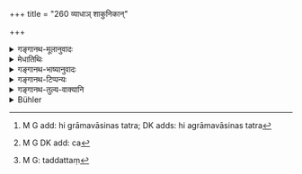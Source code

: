 +++
title = "260 व्याधाञ् शाकुनिकान्"

+++

<details><summary>गङ्गानथ-मूलानुवादः</summary>

Hunters, Fowlers, Cowherds, Fishermen, Root-diggers, Snake-catchers, Gleaners and other Foresters.—(260)
</details>

<details><summary>मेधातिथिः</summary>

एते[^१७२] वनानि[^१७३] भ्राम्यन्ति । ग्राममध्येन गच्छन्तः कदाचित् तद्वृत्तं[^१७४] विद्युः । ते हि तेन पथा गच्छन्तो विवादास्पदं प्रदेशं पूर्वं कांश्चित् पुरुषान् कृषतो दृष्ट्वा पृच्छेयुः- "को ऽयं ग्रामो यो भवद्भिः कृष्यते" इति । एवमादिना संभवति पूर्वानुभवः । 


[^१७४]:
     M G: taddattaṃ


[^१७३]:
     M G DK add: ca


[^१७२]:
     M G add: hi grāmavāsinas tatra; DK adds: hi agrāmavāsinas tatra

**व्याधा** मृगयाजीविनः । तेषाम् अपि वनाद् भ्रष्टमृघम् अनुधावतां भवति ग्रामसंबन्धः । एवं **शाकुनिकाः** शकुनिबन्धजीविनः । तदन्वेषणे ये सर्वान् ग्रामान् आगोचरयन्ति । **गोपा** गवां तृणविशेषज्ञानाय तत्र तत्र परिभ्राम्यन्ति । **कैवर्ता** दाशास् तडागखननादिजीविनस् तत्र तत्र गच्छन्ति क्वास्माकीनं कर्मोपयुज्यते । **मूलखानका**[^१७५] मूलं वृक्षादेः खनयन्ति स्थूलकाशादेः । **व्यालग्रहाः** सर्पग्राहिणः, जीविकार्थं ते ऽपि सर्पांस् तं तं प्रदेशम् अन्विच्छन्ति । अतः तेषाम् अपि पारिग्रामिकैर् बहुभिः संबन्धः । **उञ्छवृत्तयो** ऽपि दरिद्रा अनेकग्रामपर्यटनेन यात्रामात्रं[^१७६] निर्वर्तयन्ति । **अन्यांश् च** फलकुसुमेन्धनार्थिनः ॥ ८.२६० ॥
</details>

<details><summary>गङ्गानथ-भाष्यानुवादः</summary>

These persons wander about in the forests surrounding villages, without entering the villages themselves, and might know the exact boundaries. Passing by that way, they might have seen some persons cultivating the fields lying within the disputed area, and might have asked them—‘what is this village, in which you are cultivating fields?’ In this manner, it is quite possible for them to have acquired the required experience.

‘*Hunters*’;—those who live by hunting; these also come into contact with villages, when pursuing game that has escaped from forests.

Similarly ‘fowlers,’ who live by bird-catching, roam about all the villages, in search of birds.

‘*Cowherds*’ roam about in search of particular kinds of fodder for their cattle.

‘*Fishermen*,’ ‘*Dāśas*,’—those who live by digging tanks, etc., wander about in search of work.

‘*Boot-diggers*,’—those who dig up the roots of thick grasses and other plants.

‘*Snake-catchers*,’—those who catch serpents, by way of livelihood. These men are likely to visit several places, and thus come into contact with the inhabitants of several villages.

‘*Gleaners*’;—very poor people who, after wandering about several villages, earn just enough to serve as food for the day.

‘*And others*’—who go about searching fruits, flowers, fuel and such things.—(260)
</details>

<details><summary>गङ्गानथ-टिप्पन्यः</summary>

‘*Vanācāriṇaḥ*’—‘Those who roam about forests in search of flowers,
fruits and fuel’ (Medhātithi);—‘*śabaras* and other foresters’
(Nārāyaṇa).

*Medhātithi* does not read ‘*śataśaḥ*’ as Hopkins says.

This verse is quoted in *Mitākṣarā* (2.152), on which *Bālambhaṭṭī* has
the following notes:—‘*Vyādhān*,’ fowlers,—‘*śākunikān*,’ those who live
by killing birds,—‘*kaivartān*,’ those who live by digging tanks
etc.,—‘*mūlakhātakān*,’ those living by digging up the roots of trees
etc.,—‘*vyālagrahān*,’ serpent-catchers,—‘*uñchavṛttinaḥ*’ those who
live by gleaning corn,—‘*vanagocarān*,’ those who roam about in forests
in search of flowers, fruits and such things.

It is quoted in *Vivādaratnākara* (p. 209);—in *Parāśaramādhava*
(Vyavahāra, p. 272), which adds that ‘*anyān*’ includes persons whose
business it is to dig up and raise boundary marks;—in *Kṛtyakalpataru*
(111b);—and in *Vīramitrodaya* (Vyavahāra, 140b).
</details>

<details><summary>गङ्गानथ-तुल्य-वाक्यानि</summary>

**(verses 8.253-264)**

See Comparative notes for [Verse
8.253].
</details>

<details><summary>Bühler</summary>

260	(Viz.) hunters, fowlers, herdsmen, fishermen, root-diggers, snake-catchers, gleaners, and other foresters.
</details>
